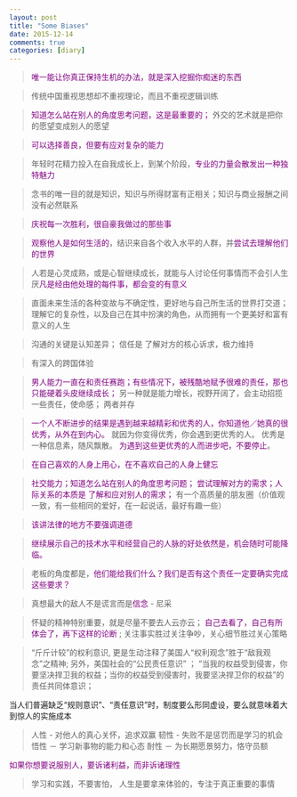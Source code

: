 ```yaml
---
layout: post
title: "Some Biases"
date: 2015-12-14
comments: true
categories: [diary]
---
```

> <font color="#800080">唯一能让你真正保持生机的办法，就是深入挖掘你痴迷的东西</font>  

> 传统中国重视思想却不重视理论，而且不重视逻辑训练    

> <font color="#800080">知道怎么站在别人的角度思考问题，这是最重要的； </font>外交的艺术就是把你的愿望变成别人的愿望   

> <font color="#800080">可以选择善良，但要有应对复杂的能力</font>  

> 年轻时花精力投入在自我成长上，到某个阶段，<font color="#800080">专业的力量会散发出一种独特魅力</font>   

> 念书的唯一目的就是知识，知识与所得财富有正相关；知识与商业报酬之间没有必然联系  

> <font color="#800080">庆祝每一次胜利，很自豪我做过的那些事</font>  

> <font color="#800080">观察他人是如何生活的</font>，结识来自各个收入水平的人群，并<font color="#800080">尝试去理解他们的世界</font>  

> 人若是心灵成熟，或是心智继续成长，就能与人讨论任何事情而不会引人生厌<font color="#800080">凡是经由他处理的每件事，都会变的有意义</font>  

> 直面未来生活的各种变故与不确定性，更好地与自己所生活的世界打交道；理解它的复杂性，以及自己在其中扮演的角色，从而拥有一个更美好和富有意义的人生  

> 沟通的关键是认知差异； 信任是 了解对方的核心诉求，极力维持  

> 有深入的跨国体验  

>  <font color="#800080">男人能力一直在和责任赛跑；有些情况下，被残酷地赋予很难的责任，那也只能硬着头皮继续成长；</font> 另一种就是能力增长，视野开阔了，会主动招揽一些责任，使命感； 两者并存   

>  <font color="#800080">一个人不断进步的结果是遇到越来越精彩和优秀的人，你知道他／她真的很优秀，从外在到内心。</font>
就因为你变得优秀，你会遇到更优秀的人。 优秀是一种信息素，随风飘散。 <font color="#800080">为遇到这些更优秀的人而进步吧，不要停止</font>。  

> <font color="#800080">在自己喜欢的人身上用心，在不喜欢自己的人身上健忘</font>

> <font color="#800080">社交能力；知道怎么站在别人的角度思考问题； 尝试理解对方的需求；人际关系的本质是 了解和应对别人的需求； </font> 有一个高质量的朋友圈（价值观一致，有一些相同的爱好，在一起说话，最好有趣一些）

> <font color="#800080">该讲法律的地方不要强调道德</font>

><font color="#800080">继续展示自己的技术水平和经营自己的人脉的好处依然是，机会随时可能降临。</font>

> 老板的角度都是，<font color="#800080">他们能给我们什么？我们是否有这个责任一定要确实完成这些要求？ </font>

> 真想最大的敌人不是谎言而是<font color="#800080">信念</font> - 尼采

> 怀疑的精神特别重要，就是尽量不要去人云亦云； <font color="#800080">自己去看了，自己有所体会了，再下这样的论断 </font>; 关注事实胜过关注争吵，关心细节胜过关心策略

> “斤斤计较”的权利意识, 更是生动注释了美国人“权利观念”胜于“敌我观念”之精神; 另外，美国社会的“公民责任意识” ；
“当我的权益受到侵害，你要坚决捍卫我的权益；当你的权益受到侵害时，我要坚决捍卫你的权益”的责任共同体意识；

当人们普遍缺乏“规则意识”、“责任意识”时，制度要么形同虚设，要么就意味着大到惊人的实施成本

>  人性 - 对他人的真心关怀，追求双赢
   韧性 - 失败不是惩罚而是学习的机会
   悟性 － 学习新事物的能力和心态
   耐性 － 为长期愿景努力，恪守员额

 <font color="#800080">如果你想要说服别人，要诉诸利益，而非诉诸理性 </font> 

> 学习和实践，不要害怕， 人生是要拿来体验的，专注于真正重要的事情
